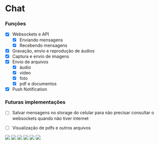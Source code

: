 
# Chat
### Funções
- [x] Websockets e API
	- [x] Enviando mensagens
	- [x] Recebendo mensagens 
- [x] Gravação, envio e reprodução de áudios
- [x] Captura e envio de imagens
- [x] Envio de arquivos
	- [x] áudio
	- [x] vídeo
	- [x] foto
	- [x] pdf e documentos
- [x] Push Notification 
### Futuras implementações
- [ ] Salvar mensagens no storage do celular para não precisar consultar o websockets quando não tiver internet
- [ ] Visualização de pdfs e outros arquivos


<img src="readme/1.png"/>
<img src="readme/2.png"/>
<img src="readme/3.png"/>
<img src="readme/4.png"/>
<img src="readme/5.png"/>
<img src="readme/6.png"/>